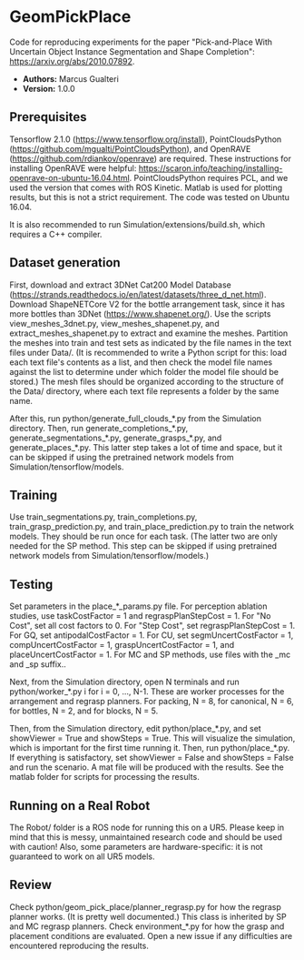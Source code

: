 # GeomPickPlace

Code for reproducing experiments for the paper "Pick-and-Place With Uncertain Object Instance Segmentation and Shape Completion": https://arxiv.org/abs/2010.07892.

* **Authors:** Marcus Gualteri
* **Version:** 1.0.0

## Prerequisites

Tensorflow 2.1.0 (https://www.tensorflow.org/install), PointCloudsPython (https://github.com/mgualti/PointCloudsPython), and OpenRAVE (https://github.com/rdiankov/openrave) are required. These instructions for installing OpenRAVE were helpful: https://scaron.info/teaching/installing-openrave-on-ubuntu-16.04.html. PointCloudsPython requires PCL, and we used the version that comes with ROS Kinetic. Matlab is used for plotting results, but this is not a strict requirement. The code was tested on Ubuntu 16.04.

It is also recommended to run Simulation/extensions/build.sh, which requires a C++ compiler.

## Dataset generation

First, download and extract 3DNet Cat200 Model Database (https://strands.readthedocs.io/en/latest/datasets/three_d_net.html). Download ShapeNETCore V2 for the bottle arrangement task, since it has more bottles than 3DNet (https://www.shapenet.org/). Use the scripts view_meshes_3dnet.py, view_meshes_shapenet.py, and extract_meshes_shapenet.py to extract and examine the meshes. Partition the meshes into train and test sets as indicated by the file names in the text files under Data/. (It is recommended to write a Python script for this: load each text file's contents as a list, and then check the model file names against the list to determine under which folder the model file should be stored.) The mesh files should be organized according to the structure of the Data/ directory, where each text file represents a folder by the same name.

After this, run python/generate\_full\_clouds_\*.py from the Simulation directory. Then, run generate\_completions\_\*.py, generate_segmentations\_\*.py, generate_grasps\_\*.py, and generate_places\_\*.py. This latter step takes a lot of time and space, but it can be skipped if using the pretrained network models from Simulation/tensorflow/models.

## Training

Use train\_segmentations.py, train\_completions.py, train\_grasp\_prediction.py, and train\_place\_prediction.py to train the network models. They should be run once for each task. (The latter two are only needed for the SP method. This step can be skipped if using pretrained network models from Simulation/tensorflow/models.)

## Testing

Set parameters in the place\_\*\_params.py file. For perception ablation studies, use taskCostFactor = 1 and regraspPlanStepCost = 1. For "No Cost", set all cost factors to 0. For "Step Cost", set regraspPlanStepCost = 1. For GQ, set antipodalCostFactor = 1. For CU, set segmUncertCostFactor = 1, compUncertCostFactor = 1, graspUncertCostFactor = 1, and placeUncertCostFactor = 1. For MC and SP methods, use files with the \_mc and \_sp suffix..

Next, from the Simulation directory, open N terminals and run python/worker\_\*.py i for i = 0, ..., N-1. These are worker processes for the arrangement and regrasp planners. For packing, N = 8, for canonical, N = 6, for bottles, N = 2, and for blocks, N = 5.

Then, from the Simulation directory, edit python/place\_\*.py, and set showViewer = True and showSteps = True. This will visualize the simulation, which is important for the first time running it. Then, run python/place\_\*.py. If everything is satisfactory, set showViewer = False and showSteps = False and run the scenario. A mat file will be produced with the results. See the matlab folder for scripts for processing the results.

## Running on a Real Robot

The Robot/ folder is a ROS node for running this on a UR5. Please keep in mind that this is messy, unmaintained research code and should be used with caution! Also, some parameters are hardware-specific: it is not guaranteed to work on all UR5 models.

## Review

Check python/geom_pick_place/planner_regrasp.py for how the regrasp planner works. (It is pretty well documented.) This class is inherited by SP and MC regrasp planners. Check environment\_\*.py for how the grasp and placement conditions are evaluated. Open a new issue if any difficulties are encountered reproducing the results.

